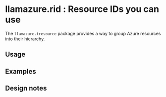 # llamazure.rid : Resource IDs you can use

The `llamazure.tresource` package provides a way to group Azure resources into their hierarchy. 

## Usage

## Examples

## Design notes
